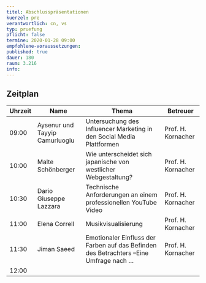 ```yaml
---
titel: Abschlusspräsentationen
kuerzel: pre
verantwortlich: cn, vs
typ: pruefung
pflicht: false
termine: 2020-01-28 09:00
empfohlene-voraussetzungen: 
published: true
dauer: 180
raum: 3.216
info: 
---
```


## Zeitplan

| Uhrzeit | Name                           | Thema                                                        | Betreuer           |
| ------- | ------------------------------ | ------------------------------------------------------------ | ------------------ |
| 09:00   | Aysenur und Tayyip Camurluoglu | Untersuchung des Influencer Marketing  in den Social Media Plattformen | Prof. H. Kornacher |
| 10:00   | Malte Schönberger              | Wie unterscheidet sich japanische von westlicher Webgestaltung? | Prof. H. Kornacher |
| 10:30   | Dario Giuseppe Lazzara         | Technische Anforderungen an einem professionellen YouTube Video | Prof. H. Kornacher |
| 11:00   | Elena Correll                  | Musikvisualisierung                                          | Prof. H. Kornacher |
| 11:30   | Jiman Saeed                    | Emotionaler Einfluss der Farben auf das Befinden  des Betrachters –Eine Umfrage nach … | Prof. H. Kornacher |
| 12:00   |      |       |          |